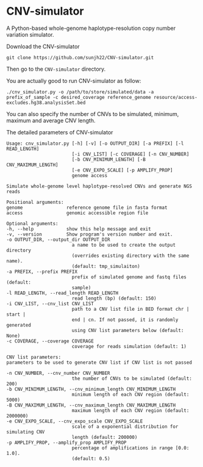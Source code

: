 # CNV-simulator
A Python-based whole-genome haplotype-resolution copy number variation simulator.

Download the CNV-simulator

    git clone https://github.com/sunjh22/CNV-simulator.git

Then go to the `CNV-simulator` directory.

You are actually good to run CNV-simulator as follow:

    ./cnv_simulator.py -o /path/to/store/simulated/data -a prefix_of_sample -c desired_coverage reference_genome resource/access-excludes.hg38.analysisSet.bed

You can also specify the number of CNVs to be simulated, minimum, maximum and average CNV length.

The detailed parameters of CNV-simulator

    Usage: cnv_simulator.py [-h] [-v] [-o OUTPUT_DIR] [-a PREFIX] [-l READ_LENGTH]
                            [-i CNV_LIST] [-c COVERAGE] [-n CNV_NUMBER]
                            [-b CNV_MINIMUM_LENGTH] [-B CNV_MAXIMUM_LENGTH]
                            [-e CNV_EXPO_SCALE] [-p AMPLIFY_PROP]
                            genome access

    Simulate whole-genome level haplotype-resolved CNVs and generate NGS reads

    Positional arguments:
    genome                reference genome file in fasta format
    access                genomic accessible region file

    Optional arguments:
    -h, --help            show this help message and exit
    -v, --version         Show program's version number and exit.
    -o OUTPUT_DIR, --output_dir OUTPUT_DIR
                            a name to be used to create the output directory
                            (overrides existing directory with the same name).
                            (default: tmp_simulaiton)
    -a PREFIX, --prefix PREFIX
                            prefix of simulated genome and fastq files (default:
                            sample)
    -l READ_LENGTH, --read_length READ_LENGTH
                            read length (bp) (default: 150)
    -i CNV_LIST, --cnv_list CNV_LIST
                            path to a CNV list file in BED format chr | start |
                            end | cn. If not passed, it is randomly generated
                            using CNV list parameters below (default: None)
    -c COVERAGE, --coverage COVERAGE
                            coverage for reads simulation (default: 1)

    CNV list parameters:
    parameters to be used to generate CNV list if CNV list is not passed

    -n CNV_NUMBER, --cnv_number CNV_NUMBER
                            the number of CNVs to be simulated (default: 200)
    -b CNV_MINIMUM_LENGTH, --cnv_minimum_length CNV_MINIMUM_LENGTH
                            minimum length of each CNV region (default: 5000)
    -B CNV_MAXIMUM_LENGTH, --cnv_maximum_length CNV_MAXIMUM_LENGTH
                            maximum length of each CNV region (default: 2000000)
    -e CNV_EXPO_SCALE, --cnv_expo_scale CNV_EXPO_SCALE
                            scale of a exponential distribution for simulating CNV
                            length (default: 200000)
    -p AMPLIFY_PROP, --amplify_prop AMPLIFY_PROP
                            percentage of amplifications in range [0.0: 1.0].
                            (default: 0.5)

